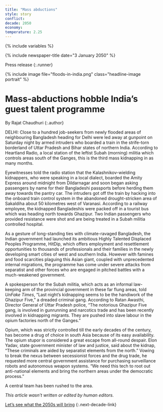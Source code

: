 ```yaml
---
title: "Mass abductions"
style: story
conflict: 
decade: 2050
economy: 
temperature: 2.25
---
```


{% include variables %}

{% include newspaper-title date="3 January 2050" %}

Press release
{:.runner}

{% include image file="floods-in-india.png" class="headline-image portrait" %}

# Mass-abductions hobble India’s guest talent programme

By Rajat Chaudhuri
{:.author}

DELHI: Close to a hundred job-seekers from newly flooded areas of neighbouring Bangladesh heading for Delhi were led away at gunpoint on Saturday night by armed intruders who boarded a train in the strife-torn borderland of Uttar Pradesh and Bihar states of northern India. According to Heartland Radio, a local station of the leftist Subah (morning) militia which controls areas south of the Ganges, this is the third mass kidnapping in as many months.

Eyewitnesses told the radio station that the Kalashnikov-wielding kidnappers, who were speaking in a local dialect, boarded the Amity Express around midnight from Dildarnagar and soon began asking passengers by name for their Bangladeshi passports before herding them away towards the pantry car. The intruders got off the train by hacking into the onboard train control system in the abandoned drought-stricken area of Sakaldiha about 50&nbsp;kilometres west of Varanasi. According to a railway employee, the kidnapped Bangladeshis were packed off in a tourist bus which was heading north towards Ghazipur. Two Indian passengers who provided resistance were shot and are being treated in a Subah militia controlled hospital.

As a gesture of long-standing ties with climate-ravaged Bangladesh, the Indian government had launched its ambitious Highly Talented Displaced Peoples Programme, HitDip, which offers employment and resettlement opportunities to thousands of professionals and their families in the newly developing smart cities of west and southern India. However with famines and food scarcities plaguing this Asian giant, coupled with unprecedented internal migrations, the programme has come under severe attacks from separatist and other forces who are engaged in pitched battles with a much-weakened government.

A spokesperson for the Subah militia, which acts as an informal law-keeping arm of the provincial government in these far flung areas, told *UnFake Times*, “Last night’s kidnapping seems to be the handiwork of the Ghazipur Five,” a dreaded criminal gang. According to Ratan Awasthi, Director General of Uttar Pradesh police, “The notorious Ghazipur Five gang, is involved in gunrunning and narcotics trade and has been recently involved in kidnapping migrants. They are pushed into slave labour in the opium factories north of the Ganges.”

Opium, which was strictly controlled till the early decades of the century, has become a drug of choice in south Asia because of its easy availability. The opium stupor is considered a great escape from all-round despair. Elon Yadav, state government minister of law and justice, said about the kidnap, “These criminals are aided by separatist elements from the north.” Vowing to break the nexus between secessionist forces and the drug trade, he requested more central government assistance for purchasing surveillance robots and autonomous weapon systems. “We need this tech to root out anti-national elements and bring the northern areas under the democratic process.”

A central team has been rushed to the area.

*This article wasn’t written or edited by human editors.*

[Let’s see what the 2050s will bring](chapter_last-ditch-geo-engineering.html)
{:.next-decade-link}
